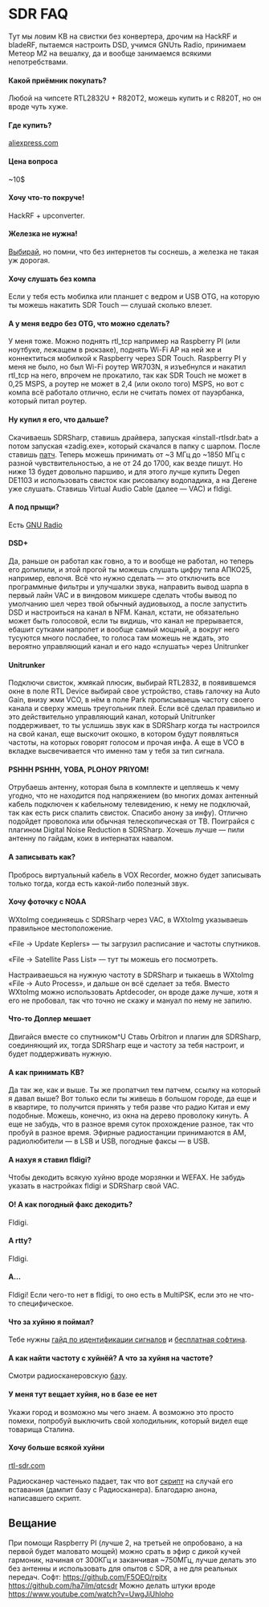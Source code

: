 # SDR FAQ

Тут мы ловим КВ на свистки без конвертера, дрочим на HackRF и bladeRF, пытаемся настроить DSD, учимся GNUть Radio, принимаем Метеор М2 на вешалку, да и вообще занимаемся всякими непотребствами.

#### Какой приёмник покупать?
Любой на чипсете RTL2832U + R820T2, можешь купить и с R820T, но он вроде чуть хуже.

#### Где купить?
[aliexpress.com](http://www.aliexpress.com/wholesale?catId=0&SearchText=sdr+rtl2832u+r820t2)

#### Цена вопроса
~10$

#### Хочу что-то покруче!
HackRF + upconverter.

#### Железка не нужна!
[Выбирай](http://websdr.org), но помни, что без интернетов ты соснешь, а железка не такая уж дорогая.

#### Хочу слушать без компа
Если у тебя есть мобилка или планшет с ведром и USB OTG, на которую ты можешь накатить SDR Touch — слушай сколько влезет.

#### А у меня ведро без OTG, что можно сделать?
У меня тоже.
Можно поднять rtl_tcp например на Raspberry PI (или ноутбуке, лежащем в рюкзаке), поднять Wi-Fi AP на ней же и коннектиться мобилкой к Raspberry через SDR Touch. Raspberry PI у меня не было, но был Wi-Fi роутер WR703N, я изъебнулся и накатил rtl_tcp на него, впрочем не прокатило, так как SDR Touch не может в 0,25 MSPS, а роутер не может в 2,4 (или около того) MSPS, но вот с компа всё работало отлично, если не считать помех от пауэрбанка, который питал роутер.

#### Ну купил я его, что дальше?
Скачиваешь SDRSharp, ставишь драйвера, запуская «install-rtlsdr.bat» а потом запуская «zadig.exe», который скачался в папку с шарпом. После ставишь [патч](http://www.rtl-sdr.com/new-experimental-r820t-rtl-sdr-driver-tunes-13-mhz-lower/). Теперь можешь принимать от ~3 МГц до ~1850 МГц с разной чувствительностью, а не от 24 до 1700, как везде пишут. Но ниже 13 будет довольно паршиво, и для этого лучше купить Degen DE1103 и использовать свисток как рисовалку водопадика, а на Дегене уже слушать.
Ставишь Virtual Audio Cable (далее — VAC) и fldigi.

#### А под прыщи?
Есть [GNU Radio](http://gnuradio.ru/)

#### DSD+
Да, раньше он работал как говно, а то и вообще не работал, но теперь его допилили, и этой прогой ты можешь слушать цифру типа АПКО25, например, евпочя. Всё что нужно сделать — это отключить все программные фильтры и улучшалки звука, направить вывод шарпа в первый лайн VAC и в виндовом микшере сделать чтобы вывод по умолчанию шел через твой обычный аудиовыход, а после запустить DSD и настроиться на канал в NFM. Канал, кстати, не обязательно может быть голосовой, если ты видишь, что канал не прерывается, ебашит сутками напролет и вообще самый мощный, а вокруг него тусуются много послабее, то голоса там можешь не ждать, это вероятно управляющий канал и его надо «слушать» через Unitrunker

#### Unitrunker
Подключи свисток, жмякай плюсик, выбирай RTL2832, в появившемся окне в поле RTL Device выбирай свое устройство, ставь галочку на Auto Gain, внизу жми VCO, в нём в поле Park прописываешь частоту своего канала и сверху жмешь треугольник плей. Если всё сделал правильно и это действительно управляющий канал, который Unitrunker поддерживает, то ты услшишь звук как в SDRSharp когда ты настроился на свой канал, еще выскочит окошко, в котором будут появляться частоты, на которых говорят голосом и прочая инфа. А еще в VCO в вкладке высвечивается что именно там у тебя за тип сигнала.

#### PSHHH PSHHH, YOBA, PLOHOY PRIYOM!
Отрубаешь антенну, которая была в комплекте и цепляешь к чему угодно, что не находится под напряжением (во многих домах антенный кабель подключен к кабельному телевидению, к нему не подключай, так как есть риск спалить свисток. Спасибо анону за инфу). Отлично подойдет проволока или обычная телескопическая от ТВ. Поиграйся с плагином Digital Noise Reduction в SDRSharp. Хочешь лучше — пили антенну по гайдам, коих в интернатах навалом.

#### А записывать как?
Пробрось виртуальный кабель в VOX Recorder, можно будет записывать только тогда, когда есть какой-либо полезный звук.

#### Хочу фоточку с NOAA
WXtoImg соединяешь с SDRSharp через VAC, в WXtoImg указываешь правильное местоположение.

«File → Update Keplers» — ты загрузил расписание и частоты спутников.

«File → Satellite Pass List» — тут ты можешь его посмотреть.

Настраиваешься на нужную частоту в SDRSharp и тыкаешь в WXtoImg «File → Auto Process», и дальше он всё сделает за тебя. Вместо WXtoImg можно использовать Aptdecoder, он вроде даже лучше, хотя я его не пробовал, так что точно не скажу и мануал по нему не запилю.

#### Что-то Доплер мешает
Двигайся вместе со спутником^U
Ставь Оrbitron и плагин для SDRSharp, соединяющий их, тогда SDRSharp еще и частоту за тебя настроит, и будет поддерживать нужную.

#### А как принимать КВ?
Да так же, как и выше. Ты же пропатчил тем патчем, ссылку на который я давал выше? Вот только если ты живешь в большом городе, да еще и в квартире, то получится принять у тебя разве что радио Китая и ему подобные. Можешь, конечно, из окна на дерево проволоку кинуть. А еще не забудь, что в разное время суток прохождение разное, так что пробуй в разное время. Эфирные радиостанции принимаются в AM, радиолюбители — в LSB и USB, погодные факсы — в USB.

#### А нахуя я ставил fldigi?
Чтобы декодить всякую хуйню вроде морзянки и WEFAX. Не забудь указать в настройках fldigi  и SDRSharp свой VAC.

#### О! А как погодный факс декодить?
Fldigi.

#### А rtty?
Fldigi.

#### А…
Fldigi! Если чего-то нет в fldigi, то оно есть в MultiPSK, если это не что-то специфическое.

#### Что за хуйню я поймал?
Тебе нужны [гайд по идентификации сигналов](http://www.sigidwiki.com/wiki/Signal_Identification_Guide) и [бесплатная софтина](http://www.rtl-sdr.com/artemis-free-signal-identification-software/).

#### А как найти частоту c хуйнёй? А что за хуйня на частоте?
Смотри радиосканеровскую [базу](http://radioscanner.ru/base).

#### У меня тут вещает хуйня, но в базе ее нет
Укажи город и возможно мы чего знаем. А возможно это просто помехи, попробуй выключить свой холодильник, который видел еще товарища Сталина.

#### Хочу больше всякой хуйни
[rtl-sdr.com](http://rtl-sdr.com)

Радиосканер частенько падает, так что вот [скрипт](http://pastebin.com/mDF1gWru) на случай его вставания (дампит базу с Радиосканера). Благодарю анона, написавшего скрипт.

## Вещание

При помощи Raspberry PI (лучше 2, на третьей не опробовано, а на первой будет маловато мощей) можно срать в эфир с дикой кучей гармоник, начиная от 300КГц и заканчивая ~750МГц, лучше делать это без антенны и использовать для опытов с SDR, а не для реальных передач.
Софт: https://github.com/F5OEO/rpitx https://github.com/ha7ilm/qtcsdr
Можно делать штуки вроде https://www.youtube.com/watch?v=UwgJiUhloho
